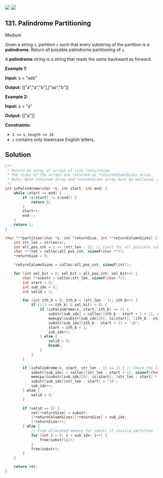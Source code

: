 [![](https://img.shields.io/github/stars/javadev/LeetCode-in-All?label=Stars&style=flat-square)](https://github.com/javadev/LeetCode-in-All)
[![](https://img.shields.io/github/forks/javadev/LeetCode-in-All?label=Fork%20me%20on%20GitHub%20&style=flat-square)](https://github.com/javadev/LeetCode-in-All/fork)

## 131\. Palindrome Partitioning

Medium

Given a string `s`, partition `s` such that every substring of the partition is a **palindrome**. Return all possible palindrome partitioning of `s`.

A **palindrome** string is a string that reads the same backward as forward.

**Example 1:**

**Input:** s = "aab"

**Output:** [["a","a","b"],["aa","b"]]

**Example 2:**

**Input:** s = "a"

**Output:** [["a"]]

**Constraints:**

*   `1 <= s.length <= 16`
*   `s` contains only lowercase English letters.

## Solution

```c
/**
 * Return an array of arrays of size *returnSize.
 * The sizes of the arrays are returned as *returnColumnSizes array.
 * Note: Both returned array and *columnSizes array must be malloced, assume caller calls free().
 */
int isPalindrome(char *s, int start, int end) {
    while (start <= end) {
        if (s[start] != s[end]) {
            return 0;
        }
        start++;
        end--;
    }
    return 1;
}

char ***partition(char *s, int *returnSize, int **returnColumnSizes) {
    int str_len = strlen(s);
    int all_pos_cnt = 1 << (str_len - 1); // Count for all possible substring partitions
    char ***ret = calloc(all_pos_cnt, sizeof(char **));
    *returnSize = 0;

    *returnColumnSizes = calloc(all_pos_cnt, sizeof(int));

    for (int sel_bit = 0; sel_bit < all_pos_cnt; sel_bit++) {
        char **substr = calloc(str_len, sizeof(char *));
        int start = 0;
        int sub_idx = 0;
        int valid = 1;

        for (int ith_b = 0; ith_b < (str_len - 1); ith_b++) {
            if (((1 << ith_b) & sel_bit) > 0) {
                if (isPalindrome(s, start, ith_b) == 1) {
                    substr[sub_idx] = calloc((ith_b - start + 1 + 1), sizeof(char)); // +1 for '\0'
                    memcpy(&substr[sub_idx][0], &s[start], (ith_b - start + 1) * sizeof(char));
                    substr[sub_idx][ith_b - start + 1] = '\0';
                    start = ith_b + 1;
                    sub_idx++;
                } else {
                    valid = 0;
                    break;
                }
            }
        }

        if (isPalindrome(s, start, str_len - 1) == 1) { // Check the last part
            substr[sub_idx] = calloc((str_len - start + 1), sizeof(char));
            memcpy(&substr[sub_idx][0], &s[start], (str_len - start) * sizeof(char));
            substr[sub_idx][str_len - start] = '\0';
            sub_idx++;
        } else {
            valid = 0;
        }

        if (valid == 1) {
            ret[*returnSize] = substr;
            (*returnColumnSizes)[*returnSize] = sub_idx;
            (*returnSize)++;
        } else {
            // Free allocated memory for substr if invalid partition
            for (int i = 0; i < sub_idx; i++) {
                free(substr[i]);
            }
            free(substr);
        }
    }

    return ret;
}
```